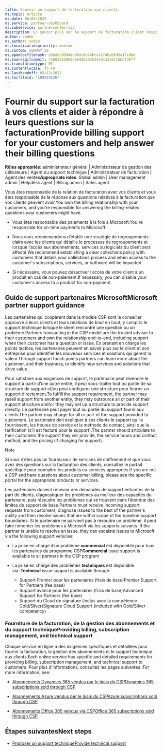 ```yaml
---
title: Fournir un support de facturation aux clients
ms.topic: article
ms.date: 06/05/2020
ms.service: partner-dashboard
ms.subservice: partnercenter-csp
description: En savoir plus sur le support de facturation client requis par les partenaires du programme CSP. Cette prise en charge comprend la possession de la relation de facturation client et la réponse aux questions de facturation.
author: sodeb
ms.author: sodeb
ms.localizationpriority: medium
ms.custom: SEOMAY.20
ms.openlocfilehash: dd8a9b09d4dbd45c0d76bce1674babfd5e17cdbe
ms.sourcegitcommit: 7a6836bd962d5b426a8cb34a9132a87cbbbf39f7
ms.translationtype: MT
ms.contentlocale: fr-FR
ms.lasthandoff: 05/13/2021
ms.locfileid: "109854126"
---
```

# <a name="provide-billing-support-for-your-customers-and-help-answer-their-billing-questions"></a><span data-ttu-id="a6538-104">Fournir du support sur la facturation à vos clients et aider à répondre à leurs questions sur la facturation</span><span class="sxs-lookup"><span data-stu-id="a6538-104">Provide billing support for your customers and help answer their billing questions</span></span>


<span data-ttu-id="a6538-105">**Rôles appropriés**: administrateur général | Administrateur de gestion des utilisateurs | Agent du support technique | Administrateur de facturation | Agent des ventes</span><span class="sxs-lookup"><span data-stu-id="a6538-105">**Appropriate roles**: Global admin | User management admin | Helpdesk agent | Billing admin | Sales agent</span></span>

<span data-ttu-id="a6538-106">Vous êtes responsable de la relation de facturation avec vos clients et vous êtes responsable de la réponse aux questions relatives à la facturation que vos clients peuvent avoir.</span><span class="sxs-lookup"><span data-stu-id="a6538-106">You own the billing relationship with your customers, and you're responsible for answering the billing-related questions your customers might have.</span></span>

- <span data-ttu-id="a6538-107">Vous êtes responsable des paiements à la fois à Microsoft.</span><span class="sxs-lookup"><span data-stu-id="a6538-107">You're responsible for on-time payments to Microsoft.</span></span>

- <span data-ttu-id="a6538-108">Nous vous recommandons d’établir une stratégie de regroupements clairs avec les clients qui détaille le processus de regroupements et lorsque l’accès aux abonnements, services ou logiciels du client sera affecté.</span><span class="sxs-lookup"><span data-stu-id="a6538-108">We recommend establishing a clear collections policy with customers that details your collections process and when access to the customer's subscriptions, services, or software will be impacted.</span></span>

- <span data-ttu-id="a6538-109">Si nécessaire, vous pouvez désactiver l’accès de votre client à un produit en cas de non-paiement.</span><span class="sxs-lookup"><span data-stu-id="a6538-109">If necessary, you can disable your customer's access to a product for non-payment.</span></span>

## <a name="microsoft-partner-support-guidance"></a><span data-ttu-id="a6538-110">Guide de support partenaires Microsoft</span><span class="sxs-lookup"><span data-stu-id="a6538-110">Microsoft partner support guidance</span></span>

<span data-ttu-id="a6538-111">Les partenaires qui coopèrent dans le modèle CSP sont le conseiller approuvé à leurs clients et leurs relations de bout en bout, y compris le support technique lorsque le client rencontre une question ou un problème.</span><span class="sxs-lookup"><span data-stu-id="a6538-111">Partners transacting in the CSP model are the trusted advisor to their customers and own the relationship end-to-end, including support when their customer has a question or issue.</span></span> <span data-ttu-id="a6538-112">En prenant en charge les points tactiles, les partenaires peuvent en savoir plus sur le client et son entreprise pour identifier les nouveaux services et solutions qui gèrent la valeur.</span><span class="sxs-lookup"><span data-stu-id="a6538-112">Through support touch points partners can learn more about the customer, and their business, to identify new services and solutions that drive value.</span></span>

<span data-ttu-id="a6538-113">Pour satisfaire aux exigences de support, le partenaire peut revendre le support à partir d’une autre entité, il peut sous-traiter tout ou partie de sa structure de support et/ou peut configurer une structure pour fournir un support directement.</span><span class="sxs-lookup"><span data-stu-id="a6538-113">To fulfill the support requirement, the partner may resell support from another entity, they may outsource all or part of their support structure and/or they may set up a structure to provide support directly.</span></span>  <span data-ttu-id="a6538-114">Le partenaire peut payer tout ou partie du support fourni aux clients.</span><span class="sxs-lookup"><span data-stu-id="a6538-114">The partner may charge for all or part of the support provided to customers.</span></span> <span data-ttu-id="a6538-115">Le partenaire doit expliquer à ses clients le support qu’ils fournissent, les heures de service et la méthode de contact, ainsi que la tarification (s’il est facturé pour le support).</span><span class="sxs-lookup"><span data-stu-id="a6538-115">The partner should articulate to their customers the support they will provide, the service hours and contact method, and the pricing (if charging for support).</span></span> 

>[!Note]
><span data-ttu-id="a6538-116">Si vous n’êtes pas un fournisseur de services de chiffrement et que vous avez des questions sur la facturation des clients, consultez le portail spécifique pour connaître les produits ou services appropriés.</span><span class="sxs-lookup"><span data-stu-id="a6538-116">If you are not a CSP and have questions about customer billing, please see the specific portal for the appropriate products or services.</span></span>

<span data-ttu-id="a6538-117">Les partenaires doivent recevoir des demandes de support entrantes de la part de clients, diagnostiquer les problèmes au meilleur des capacités du partenaire, puis résoudre les problèmes qui se trouvent dans l’étendue des limites de support de base.</span><span class="sxs-lookup"><span data-stu-id="a6538-117">Partners must receive incoming support requests from customers, diagnose issues to the best of the partner's ability and then resolve issues that are within scope of the baseline support boundaries.</span></span> <span data-ttu-id="a6538-118">Si le partenaire ne parvient pas à résoudre un problème, il peut faire remonter les problèmes à Microsoft via les supports suivants :</span><span class="sxs-lookup"><span data-stu-id="a6538-118">If the partner is unable to resolve an issue, they can escalate issues to Microsoft via the following support vehicles:</span></span>

- <span data-ttu-id="a6538-119">La prise en charge d’un problème **commercial** est disponible pour tous les partenaires du programme CSP</span><span class="sxs-lookup"><span data-stu-id="a6538-119">**Commercial** issue support is available to all partners in the CSP program</span></span>

- <span data-ttu-id="a6538-120">La prise en charge des problèmes **techniques** est disponible via :</span><span class="sxs-lookup"><span data-stu-id="a6538-120">**Technical** issue support is available through:</span></span>

  - <span data-ttu-id="a6538-121">Support Premier pour les partenaires (frais de base)</span><span class="sxs-lookup"><span data-stu-id="a6538-121">Premier Support for Partners (fee base)</span></span>
  - <span data-ttu-id="a6538-122">Support avancé pour les partenaires (frais de base)</span><span class="sxs-lookup"><span data-stu-id="a6538-122">Advanced Support for Partners (fee base)</span></span>
  - <span data-ttu-id="a6538-123">Support du Cloud de signature (inclus avec la compétence Gold/Silver)</span><span class="sxs-lookup"><span data-stu-id="a6538-123">Signature Cloud Support (included with Gold/Silver competency)</span></span>

### <a name="providing-billing-subscription-management-and-technical-support"></a><span data-ttu-id="a6538-124">Fourniture de la facturation, de la gestion des abonnements et du support technique</span><span class="sxs-lookup"><span data-stu-id="a6538-124">Providing billing, subscription management, and technical support</span></span> 

<span data-ttu-id="a6538-125">Chaque service en ligne a des exigences spécifiques et détaillées pour fournir la facturation, la gestion des abonnements et le support technique aux clients.</span><span class="sxs-lookup"><span data-stu-id="a6538-125">Each online service has specific and detailed requirements for providing billing, subscription management, and technical support to customers.</span></span> <span data-ttu-id="a6538-126">Pour plus d'informations, consultez les pages suivantes :</span><span class="sxs-lookup"><span data-stu-id="a6538-126">For more information, see:</span></span>

- [<span data-ttu-id="a6538-127">Abonnements Dynamics 365 vendus par le biais du CSP</span><span class="sxs-lookup"><span data-stu-id="a6538-127">Dynamics 365 subscriptions sold through CSP</span></span>](https://www.microsoftpartnercommunity.com/t5/CSP/Microsoft-Partner-Support-Guidance/m-p/5262#M30)

- [<span data-ttu-id="a6538-128">Abonnements Azure vendus par le biais du CSP</span><span class="sxs-lookup"><span data-stu-id="a6538-128">Azure subscriptions sold through CSP</span></span>](https://www.microsoftpartnercommunity.com/t5/CSP/Microsoft-Partner-Support-Guidance/m-p/5263#M31)

- [<span data-ttu-id="a6538-129">Abonnements Office 365 vendus via CSP</span><span class="sxs-lookup"><span data-stu-id="a6538-129">Office 365 subscriptions sold through CSP</span></span>](https://www.microsoftpartnercommunity.com/t5/CSP/Microsoft-Partner-Support-Guidance/m-p/5264#M32)
 
## <a name="next-steps"></a><span data-ttu-id="a6538-130">Étapes suivantes</span><span class="sxs-lookup"><span data-stu-id="a6538-130">Next steps</span></span>

- [<span data-ttu-id="a6538-131">Proposer un support technique</span><span class="sxs-lookup"><span data-stu-id="a6538-131">Provide technical support</span></span>](provide-technical-support.md)